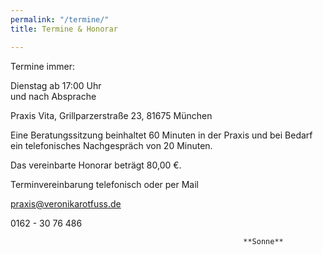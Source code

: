 ```yaml
---
permalink: "/termine/"
title: Termine & Honorar

---
```

Termine immer:

Dienstag ab 17:00 Uhr  
und nach Absprache

Praxis Vita, Grillparzerstraße 23, 81675 München

Eine Beratungssitzung beinhaltet 60 Minuten in der Praxis und bei Bedarf ein telefonisches Nachgespräch von 20 Minuten.

Das vereinbarte Honorar beträgt 80,00 €.

Terminvereinbarung telefonisch oder per Mail

praxis@veronikarotfuss.de

0162 - 30 76 486

                                                        **Sonne**